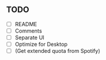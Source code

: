 ## TODO
- [ ] README
- [ ] Comments
- [ ] Separate UI
- [ ] Optimize for Desktop
- [ ] (Get extended quota from Spotify)
